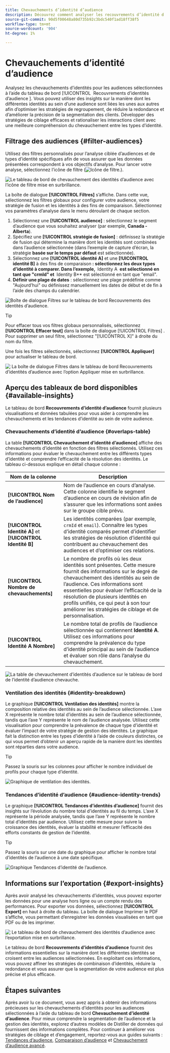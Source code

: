 ```yaml
---
title: Chevauchements d’identité d’audience
description: Découvrez comment analyser les recouvrements d’identité d’audience à l’aide du tableau de bord Recouvrements d’identité d’audience . Filtrez les audiences, spécifiez des stratégies de fusion et examinez les relations d’identité pour prendre des décisions basées sur les données.
source-git-commit: 90d5f00648a80d735b92c3bdc540f1ad18ff38f5
workflow-type: tm+mt
source-wordcount: '904'
ht-degree: 1%

---
```


# Chevauchements d’identité d’audience

Analysez les chevauchements d’identités pour les audiences sélectionnées à l’aide du tableau de bord [!UICONTROL &#x200B; Recouvrements d’identités d’audience &#x200B;]. Vous pouvez utiliser des insights sur la manière dont les différentes identités au sein d’une audience sont liées les unes aux autres afin d’optimiser les stratégies de regroupement, de réduire la redondance et d’améliorer la précision de la segmentation des clients. Développer des stratégies de ciblage efficaces et rationaliser les interactions client avec une meilleure compréhension du chevauchement entre les types d’identité.

## Filtrage des audiences {#filter-audiences}

Utilisez des filtres personnalisés pour l’analyse ciblée d’audiences et de types d’identité spécifiques afin de vous assurer que les données présentées correspondent à vos objectifs d’analyse. Pour lancer votre analyse, sélectionnez l’icône de filtre (![Icône de filtre.](../../../images/icons/filter-icon-white.png)).

![Le tableau de bord de chevauchement des identités d’audience avec l’icône de filtre mise en surbrillance.](../../images/sql-insights-query-pro-mode/templates/audience-identity-overlaps-filter-icon.png)

La boîte de dialogue **[!UICONTROL Filtres]** s’affiche. Dans cette vue, sélectionnez les filtres globaux pour configurer votre audience, votre stratégie de fusion et les identités à des fins de comparaison. Sélectionnez vos paramètres d’analyse dans le menu déroulant de chaque section.

1. Sélectionnez une **[!UICONTROL audience]** : sélectionnez le segment d’audience que vous souhaitez analyser (par exemple, **Canada - Alberta**).
2. Spécifiez une **[!UICONTROL stratégie de fusion]** : définissez la stratégie de fusion qui détermine la manière dont les identités sont combinées dans l’audience sélectionnée (dans l’exemple de capture d’écran, la stratégie **basée sur le temps par défaut** est sélectionnée).
3. Sélectionnez une **[!UICONTROL identité A]** et une **[!UICONTROL identité B]** à des fins de comparaison **&#x200B; : sélectionnez les deux types d’identité à comparer. Dans l’exemple, &#x200B;** Identity A **&#x200B; est sélectionné en tant que &quot;crmId&quot; et &#x200B;** Identity B** est sélectionné en tant que &quot;email&quot;.
4. **Définir une plage de dates** : sélectionnez une plage prédéfinie comme &quot;Aujourd’hui&quot; ou définissez manuellement les dates de début et de fin à l’aide des champs du calendrier.

![Boîte de dialogue Filtres sur le tableau de bord Recouvrements des identités d’audience.](../../images/sql-insights-query-pro-mode/templates/audience-identity-overlaps-filters-dialog.png)

>[!TIP]
>
>Pour effacer tous vos filtres globaux personnalisés, sélectionnez **[!UICONTROL Effacer tout]** dans la boîte de dialogue [!UICONTROL Filtres] . Pour supprimer un seul filtre, sélectionnez &quot;[!UICONTROL X]&quot; à droite du nom du filtre.

Une fois les filtres sélectionnés, sélectionnez **[!UICONTROL Appliquer]** pour actualiser le tableau de bord.

![&#x200B; La boîte de dialogue Filtres dans le tableau de bord Recouvrements d’identités d’audience avec l’option Appliquer mise en surbrillance.](../../images/sql-insights-query-pro-mode/templates/audience-identity-overlaps-apply-filters.png)

## Aperçu des tableaux de bord disponibles {#available-insights}

Le tableau de bord **Recouvrements d’identité d’audience** fournit plusieurs visualisations et données tabulées pour vous aider à comprendre les chevauchements et les tendances d’identité au sein de votre audience.

### Chevauchements d’identité d’audience {#overlaps-table}

La table **[!UICONTROL Chevauchement d’identité d’audience]** affiche des chevauchements d’identité en fonction des filtres sélectionnés. Utilisez ces informations pour évaluer le chevauchement entre les différents types d’identité et comprendre l’efficacité de la résolution des identités. Le tableau ci-dessous explique en détail chaque colonne :

| Nom de la colonne | Description |
|-----------------|-------------------------------|
| **[!UICONTROL Nom de l’audience]** | Nom de l’audience en cours d’analyse. Cette colonne identifie le segment d’audience en cours de révision afin de s’assurer que les informations sont axées sur le groupe cible prévu. |
| **[!UICONTROL Identité A]** et **[!UICONTROL Identité B]** | Les identités comparées (par exemple, `crmId` et `email`). Connaître les types d’identité comparés permet d’identifier les stratégies de résolution d’identité qui contribuent au chevauchement des audiences et d’optimiser ces relations. |
| **[!UICONTROL Nombre de chevauchements]** | Le nombre de profils où les deux identités sont présentes. Cette mesure fournit des informations sur le degré de chevauchement des identités au sein de l’audience. Ces informations sont essentielles pour évaluer l’efficacité de la résolution de plusieurs identités en profils unifiés, ce qui peut à son tour améliorer les stratégies de ciblage et de personnalisation. |
| **[!UICONTROL Identité A Nombre]** | Le nombre total de profils de l’audience sélectionnée qui contiennent **Identité A**. Utilisez ces informations pour comprendre la prévalence du type d’identité principal au sein de l’audience et évaluer son rôle dans l’analyse du chevauchement. |

![La table de chevauchement d’identités d’audience sur le tableau de bord de l’identité d’audience chevauche.](../../images/sql-insights-query-pro-mode/templates/audience-identity-overlaps-chart.png)

### Ventilation des identités {#identity-breakdown}

Le graphique **[!UICONTROL Ventilation des identités]** montre la composition relative des identités au sein de l’audience sélectionnée. L’axe X représente le nombre total d’identités au sein de l’audience sélectionnée, tandis que l’axe Y représente le nom de l’audience analysée. Utilisez cette visualisation pour comprendre la prévalence de chaque type d’identité et évaluer l’impact de votre stratégie de gestion des identités. Le graphique fait la distinction entre les types d’identité à l’aide de couleurs distinctes, ce qui vous permet d’obtenir un aperçu rapide de la manière dont les identités sont réparties dans votre audience.

>[!TIP]
>
>Passez la souris sur les colonnes pour afficher le nombre individuel de profils pour chaque type d’identité.

![Graphique de ventilation des identités.](../../images/sql-insights-query-pro-mode/templates/identity-breakdown-chart.png)

### Tendances d’identité d’audience {#audience-identity-trends}

Le graphique **[!UICONTROL Tendances d’identités d’audience]** fournit des insights sur l’évolution du nombre total d’identités au fil du temps. L’axe X représente la période analysée, tandis que l’axe Y représente le nombre total d’identités par audience. Utilisez cette mesure pour suivre la croissance des identités, évaluer la stabilité et mesurer l’efficacité des efforts constants de gestion de l’identité.

>[!TIP]
>
>Passez la souris sur une date du graphique pour afficher le nombre total d’identités de l’audience à une date spécifique.

![Graphique Tendances d’identité de l’audience.](../../images/sql-insights-query-pro-mode/templates/audience-identity-trends-chart.png)

## Informations sur l’exportation {#export-insights}

Après avoir analysé les chevauchements d’identités, vous pouvez exporter les données pour une analyse hors ligne ou un compte rendu des performances. Pour exporter vos données, sélectionnez **[!UICONTROL Export]** en haut à droite du tableau. La boîte de dialogue Imprimer le PDF s’affiche, vous permettant d’enregistrer les données visualisées en tant que PDF ou de les imprimer.

![&#x200B; Le tableau de bord de chevauchement des identités d’audience avec l’exportation mise en surbrillance.](../../images/sql-insights-query-pro-mode/templates/audience-identity-overlaps-export.png)

Le tableau de bord **Recouvrements d’identités d’audience** fournit des informations essentielles sur la manière dont les différentes identités se croisent entre les audiences sélectionnées. En exploitant ces informations, vous pouvez affiner les stratégies de combinaison d’identités, réduire la redondance et vous assurer que la segmentation de votre audience est plus précise et plus efficace.

## Étapes suivantes

Après avoir lu ce document, vous avez appris à obtenir des informations précieuses sur les chevauchements d’identités pour les audiences sélectionnées à l’aide du tableau de bord **Chevauchement d’identité d’audience**. Pour mieux comprendre la segmentation de l’audience et la gestion des identités, explorez d’autres modèles de Distiller de données qui fournissent des informations complètes. Pour continuer à améliorer vos stratégies de ciblage et d’engagement, reportez-vous aux guides suivants : [Tendances d’audience](./trends.md), [Comparaison d’audience](./comparison.md) et [Chevauchement d’audience avancé](./overlaps.md).

